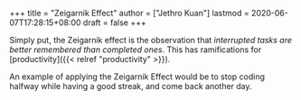 +++
title = "Zeigarnik Effect"
author = ["Jethro Kuan"]
lastmod = 2020-06-07T17:28:15+08:00
draft = false
+++

Simply put, the Zeigarnik effect is the observation that _interrupted
tasks are better remembered than completed ones_. This has
ramifications for [productivity]({{< relref "productivity" >}}).

An example of applying the Zeigarnik Effect would be to stop coding
halfway while having a good streak, and come back another day.
